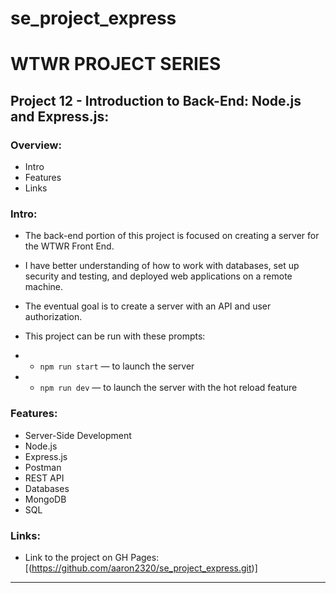 # se_project_express

# WTWR PROJECT SERIES

## Project 12 - Introduction to Back-End: Node.js and Express.js:

### Overview:

- Intro
- Features
- Links

### Intro:

- The back-end portion of this project is focused on creating a server for the WTWR Front End.

- I have better understanding of how to work with databases, set up security and testing, and deployed web applications on a remote machine.

- The eventual goal is to create a server with an API and user authorization.

- This project can be run with these prompts:

- - `npm run start` — to launch the server

- - `npm run dev` — to launch the server with the hot reload feature

### Features:

- Server-Side Development
- Node.js
- Express.js
- Postman
- REST API
- Databases
- MongoDB
- SQL

### Links:

- Link to the project on GH Pages: [(https://github.com/aaron2320/se_project_express.git)]

---

